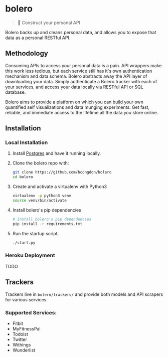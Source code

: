 # bolero
> :dancer:  Construct your personal API

Bolero backs up and cleans personal data, and allows you to expose that data as a personal RESTful API.

## Methodology

Consuming APIs to access your personal data is a pain. API wrappers make this work less tedious, but each service still has it's own authentication mechanism and data schema. Bolero abstracts away the API layer of downloading your data. Simply authenticate a Bolero tracker with each of your services, and access your data locally via RESTful API or SQL database.

Bolero aims to provide a platform on which you can build your own quantified self visualizations and data munging experiments. Get fast, reliable, and immediate access to the lifetime all the data you store online.

## Installation
### Local Installation
1. Install [Postgres](https://wiki.postgresql.org/wiki/Detailed_installation_guides) and have it running locally.
2. Clone the bolero repo with:

	```sh
	git clone https://github.com/bcongdon/bolero
	cd bolero
	```

3. Create and activate a virtualenv with Python3 

	```sh
	virtualenv -p python3 venv
	source venv/bin/activate
	```
4. Install bolero's pip dependencies

	```sh
	# Install bolero's pip dependencies
	pip install -r requirements.txt
	```

5. Run the startup script.
	
	```sh
	./start.py
	```
	
### Heroku Deployment
TODO

## Trackers
Trackers live in `bolero/trackers/` and provide both models and API scrapers for various services.

### Supported Services:

* Fitbit
* MyFitnessPal
* Todoist
* Twitter
* Withings
* Wunderlist
